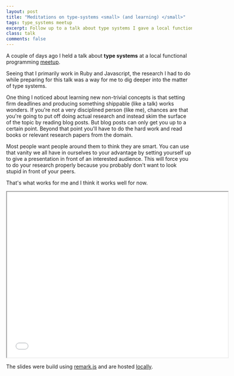 ```yaml
---
layout: post
title: "Meditations on type-systems <small> (and learning) </small>"
tags: type_systems meetup
excerpt: Follow up to a talk about type systems I gave a local functional programming meetup.
class: talk
comments: false
---
```


A couple of days ago I held a talk about **type systems** at a local functional programming [meetup](http://www.meetup.com/lambdazagreb/).

Seeing that I primarily work in Ruby and Javascript, the research I had to do while preparing for this talk was a way for me to dig deeper into the matter of type systems.

One thing I noticed about learning new non-trivial concepts is that setting firm deadlines and producing something shippable (like a talk) works wonders. If you're not a very disciplined person (like me), chances are that you're going to put off doing actual research and instead skim the surface of the topic by reading blog posts. But blog posts can only get you up to a certain point. Beyond that point you'll have to do the hard work and read books or relevant research papers from the domain.

Most people want people around them to think they are smart. You can use that vanity we all have in ourselves to your advantage by setting yourself up to give a presentation in front of an interested audience. This will force you to do your research properly because you probably don't want to look stupid in front of your peers.

That's what works for me and I think it works well for now.

<iframe src="/talks/type_systems.html" width="600" height="450"></iframe>

<br/>

The slides were build using [remark.js](https://github.com/gnab/remark) and are hosted [locally](/talks/type_systems.html).
